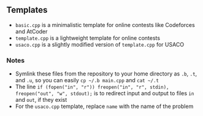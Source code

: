 ## Templates

 - `basic.cpp` is a minimalistic template for online contests like Codeforces and AtCoder
 - `template.cpp` is a lightweight template for online contests
 - `usaco.cpp` is a slightly modified version of `template.cpp` for USACO
 
### Notes
 
 - Symlink these files from the repository to your home directory as `.b`, `.t`, and `.u`, so you can easily `cp ~/.b main.cpp` and `cat ~/.t`
 - The line `if (fopen("in", "r")) freopen("in", "r", stdin), freopen("out", "w", stdout);` is to redirect input and  output to files `in` and `out`, if they exist
 - For the `usaco.cpp` template, replace `name` with the name of the problem
